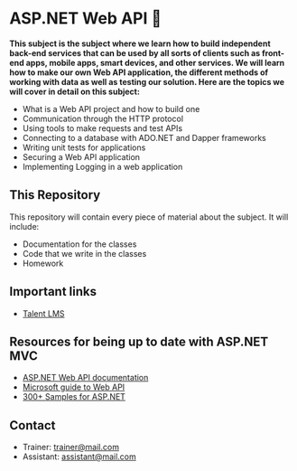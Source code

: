# ASP.NET Web API 📕

**This subject is the subject where we learn how to build independent back-end services that can be used by all sorts of clients such as front-end apps, mobile apps, smart devices, and other services. We will learn how to make our own Web API application, the different methods of working with data as well as testing our solution. Here are the topics we will cover in detail on this subject:**

* What is a Web API project and how to build one
* Communication through the HTTP protocol
* Using tools to make requests and test APIs
* Connecting to a database with ADO.NET and Dapper frameworks
* Writing unit tests for applications
* Securing a Web API application
* Implementing Logging in a web application

## This Repository

This repository will contain every piece of material about the subject. It will include:

* Documentation for the classes
* Code that we write in the classes
* Homework

## Important links

* [Talent LMS](https://academyforprogramming-seavusedu.talentlms.com/index)

## Resources for being up to date with ASP.NET MVC

* [ASP.NET Web API documentation](https://docs.microsoft.com/en-us/aspnet/core/web-api/?WT.mc_id=dotnet-35129-website&view=aspnetcore-6.0)
* [Microsoft guide to Web API](https://dotnet.microsoft.com/en-us/apps/aspnet/apis)
* [300+ Samples for ASP.NET](https://github.com/dodyg/practical-aspnetcore/tree/net6.0)

## Contact

* Trainer: trainer@mail.com
* Assistant: assistant@mail.com
